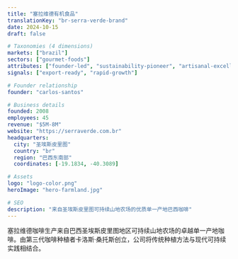 ```yaml
---
title: "塞拉维德有机食品"
translationKey: "br-serra-verde-brand"
date: 2024-10-15
draft: false

# Taxonomies (4 dimensions)
markets: ["brazil"]
sectors: ["gourmet-foods"]
attributes: ["founder-led", "sustainability-pioneer", "artisanal-excellence", "regional-icon"]
signals: ["export-ready", "rapid-growth"]

# Founder relationship
founder: "carlos-santos"

# Business details
founded: 2008
employees: 45
revenue: "$5M-8M"
website: "https://serraverde.com.br"
headquarters:
  city: "圣埃斯皮里图"
  country: "br"
  region: "巴西东南部"
  coordinates: [-19.1834, -40.3089]

# Assets
logo: "logo-color.png"
heroImage: "hero-farmland.jpg"

# SEO
description: "来自圣埃斯皮里图可持续山地农场的优质单一产地巴西咖啡"
---
```


塞拉维德咖啡生产来自巴西圣埃斯皮里图地区可持续山地农场的卓越单一产地咖啡。由第三代咖啡种植者卡洛斯·桑托斯创立，公司将传统种植方法与现代可持续实践相结合。
